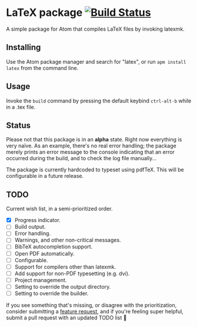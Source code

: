 # LaTeX package [![Build Status](https://travis-ci.org/thomasjo/atom-latex.svg?branch=master)](https://travis-ci.org/thomasjo/atom-latex)
A simple package for Atom that compiles LaTeX files by invoking latexmk.

## Installing
Use the Atom package manager and search for "latex", or run `apm install latex`
from the command line.

## Usage
Invoke the `build` command by pressing the default keybind `ctrl-alt-b` while in
a .tex file.

## Status
Please not that this package is in an **alpha** state. Right now everything is
very naïve. As an example, there's no real error handling; the package merely
prints an error message to the console indicating that an error occurred during
the build, and to check the log file manually...

The package is currently hardcoded to typeset using pdfTeX. This will be
configurable in a future release.

## TODO
Current wish list, in a semi-prioritized order.

- [x] Progress indicator.
- [ ] Build output.
 - [ ] Error handling.
 - [ ] Warnings, and other non-critical messages.
- [ ] BibTeX autocompletion support.
- [ ] Open PDF automatically.
 - [ ] Configurable.
- [ ] Support for compilers other than latexmk.
 - [ ] Add support for non-PDF typesetting (e.g. dvi).
- [ ] Project management.
 - [ ] Setting to override the output directory.
 - [ ] Setting to override the builder.

If you see something that's missing, or disagree with the prioritization,
consider submitting a [feature request](https://github.com/thomasjo/atom-latex/issues?labels=feature&state=open),
and if you're feeling super helpful, submit a pull request with an updated
TODO list :sparkling_heart:

